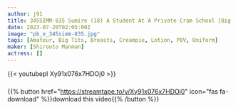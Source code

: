 ```yaml
---
author: j91
title: 345SIMM-835 Sumire (18) A Student At A Private Cram School [Big Breasts J Who Is Too Obedient To Her Favorite Boyfriend] [You Will Listen To Anything You Say, Right? → Juboge Hoirama Drinking In The Toilet Of The Cafe] [Intertwined In Uniform At The Hotel! Fuck By The Window In The Curtain! You’ll Be Seen By Passers-By! ] [I Want To Serve! →Let’s Understand With Arm Fixation & Nuruteka Oil 2nd Round! ] [The Best Legal Masturbator Woman Who Happily Accepts Vaginal Cum Shot]
date: 2023-07-20T02:05:00Z
image: "pb_e_345simm-835.jpg"
tags: [Amateur, Big Tits, Breasts, Creampie, Lotion, POV, Uniform]
maker: [Shirouto Manman]
actress: []
---
```



{{< youtubepl Xy91x076x7HDOj0 >}}
###

{{% button href="https://streamtape.to/v/Xy91x076x7HDOj0" icon="fas fa-download" %}}download this video{{% /button %}}

